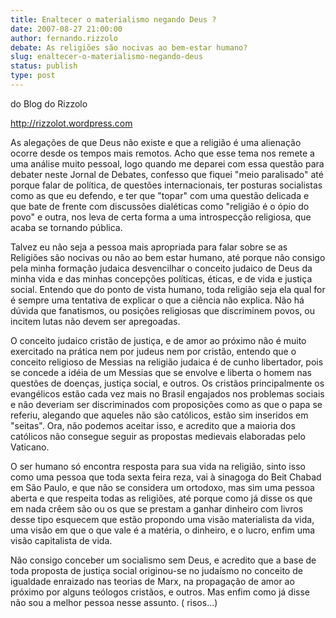 ```yaml
---
title: Enaltecer o materialismo negando Deus ?
date: 2007-08-27 21:00:00
author: fernando.rizzolo
debate: As religiões são nocivas ao bem-estar humano?
slug: enaltecer-o-materialismo-negando-deus
status: publish 
type: post
---
```


do Blog do Rizzolo  

http://rizzolot.wordpress.com  

As alegações de que Deus não existe e que a religião é uma alienação ocorre desde os tempos mais remotos. Acho que esse tema nos remete a uma análise muito pessoal, logo quando me deparei com essa questão para debater neste Jornal de Debates, confesso que fiquei "meio paralisado" até porque falar de política, de questões internacionais, ter posturas socialistas como as que eu defendo, e ter que "topar" com uma questão delicada e que bate de frente com discussões dialéticas como "religião é o ópio do povo" e outra, nos leva de certa forma a uma introspecção religiosa, que acaba se tornando pública.  

  

Talvez eu não seja a pessoa mais apropriada para falar sobre se as Religiões são nocivas ou não ao bem estar humano, até porque não consigo pela minha formação judaica desvencilhar o conceito judaico de Deus da minha vida e das minhas concepções políticas, éticas, e de vida e justiça social. Entendo que do ponto de vista humano, toda religião seja ela qual for é sempre uma tentativa de explicar o que a ciência não explica. Não há dúvida que fanatismos, ou posições religiosas que discriminem povos, ou incitem lutas não devem ser apregoadas.  

  

O conceito judaico cristão de justiça, e de amor ao próximo não é muito exercitado na prática nem por judeus nem por cristão, entendo que o conceito religioso de Messias na religião judaica é de cunho libertador, pois se concede a idéia de um Messias que se envolve e liberta o homem nas questões de doenças, justiça social, e outros. Os cristãos principalmente os evangélicos estão cada vez mais no Brasil engajados nos problemas sociais e não deveriam ser discriminados com proposições como as que o papa se referiu, alegando que aqueles não são católicos, estão sim inseridos em "seitas". Ora, não podemos aceitar isso, e acredito que a maioria dos católicos não consegue seguir as propostas medievais elaboradas pelo Vaticano.  

  

O ser humano só encontra resposta para sua vida na religião, sinto isso como uma pessoa que toda sexta feira reza, vai à sinagoga do Beit Chabad em São Paulo, e que não se considera um ortodoxo, mas sim uma pessoa aberta e que respeita todas as religiões, até porque como já disse os que em nada crêem são ou os que se prestam a ganhar dinheiro com livros desse tipo esquecem que estão propondo uma visão materialista da vida, uma visão em que o que vale é a matéria, o dinheiro, e o lucro, enfim uma visão capitalista de vida.  

  

Não consigo conceber um socialismo sem Deus, e acredito que a base de toda proposta de justiça social originou-se no judaísmo no conceito de igualdade enraizado nas teorias de Marx, na propagação de amor ao próximo por alguns teólogos cristãos, e outros. Mas enfim como já disse não sou a melhor pessoa nesse assunto. ( risos...)

